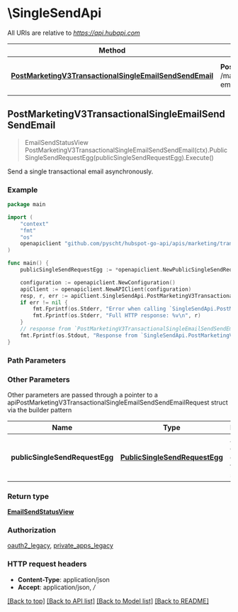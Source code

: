 # \SingleSendApi

All URIs are relative to *https://api.hubapi.com*

Method | HTTP request | Description
------------- | ------------- | -------------
[**PostMarketingV3TransactionalSingleEmailSendSendEmail**](SingleSendApi.md#PostMarketingV3TransactionalSingleEmailSendSendEmail) | **Post** /marketing/v3/transactional/single-email/send | Send a single transactional email asynchronously.



## PostMarketingV3TransactionalSingleEmailSendSendEmail

> EmailSendStatusView PostMarketingV3TransactionalSingleEmailSendSendEmail(ctx).PublicSingleSendRequestEgg(publicSingleSendRequestEgg).Execute()

Send a single transactional email asynchronously.



### Example

```go
package main

import (
    "context"
    "fmt"
    "os"
    openapiclient "github.com/pyscht/hubspot-go-api/apis/marketing/transactional"
)

func main() {
    publicSingleSendRequestEgg := *openapiclient.NewPublicSingleSendRequestEgg(int32(123), *openapiclient.NewPublicSingleSendEmail("To_example")) // PublicSingleSendRequestEgg | A request object describing the email to send.

    configuration := openapiclient.NewConfiguration()
    apiClient := openapiclient.NewAPIClient(configuration)
    resp, r, err := apiClient.SingleSendApi.PostMarketingV3TransactionalSingleEmailSendSendEmail(context.Background()).PublicSingleSendRequestEgg(publicSingleSendRequestEgg).Execute()
    if err != nil {
        fmt.Fprintf(os.Stderr, "Error when calling `SingleSendApi.PostMarketingV3TransactionalSingleEmailSendSendEmail``: %v\n", err)
        fmt.Fprintf(os.Stderr, "Full HTTP response: %v\n", r)
    }
    // response from `PostMarketingV3TransactionalSingleEmailSendSendEmail`: EmailSendStatusView
    fmt.Fprintf(os.Stdout, "Response from `SingleSendApi.PostMarketingV3TransactionalSingleEmailSendSendEmail`: %v\n", resp)
}
```

### Path Parameters



### Other Parameters

Other parameters are passed through a pointer to a apiPostMarketingV3TransactionalSingleEmailSendSendEmailRequest struct via the builder pattern


Name | Type | Description  | Notes
------------- | ------------- | ------------- | -------------
 **publicSingleSendRequestEgg** | [**PublicSingleSendRequestEgg**](PublicSingleSendRequestEgg.md) | A request object describing the email to send. | 

### Return type

[**EmailSendStatusView**](EmailSendStatusView.md)

### Authorization

[oauth2_legacy](../README.md#oauth2_legacy), [private_apps_legacy](../README.md#private_apps_legacy)

### HTTP request headers

- **Content-Type**: application/json
- **Accept**: application/json, */*

[[Back to top]](#) [[Back to API list]](../README.md#documentation-for-api-endpoints)
[[Back to Model list]](../README.md#documentation-for-models)
[[Back to README]](../README.md)

